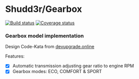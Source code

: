# Shudd3r/Gearbox
[![Build status](https://github.com/shudd3r/gearbox/workflows/build/badge.svg)](https://github.com/shudd3r/gearbox/actions)
[![Coverage status](https://coveralls.io/repos/github/shudd3r/gearbox/badge.svg?branch=develop)](https://coveralls.io/github/shudd3r/gearbox?branch=develop)
### Gearbox model implementation

Design Code-Kata from [devupgrade.online](https://devupgrade.online)

Features:
- [x] Automatic transmission adjusting gear ratio to engine RPM
- [x] Gearbox modes: ECO, COMFORT & SPORT
